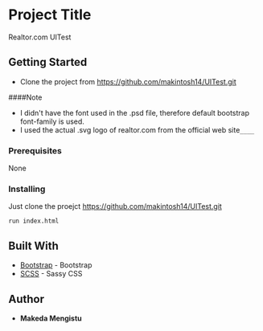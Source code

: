 
# Project Title

Realtor.com UITest

## Getting Started

* Clone the project from https://github.com/makintosh14/UITest.git

####Note
* I didn't have the font used in the .psd file, therefore default bootstrap font-family is used.
* I used the actual .svg logo of realtor.com from the official web site``____``

### Prerequisites

None

### Installing

Just clone the proejct https://github.com/makintosh14/UITest.git

```
run index.html
````

## Built With

* [Bootstrap](http://getbootstrap.com/) - Bootstrap
* [SCSS](http://sass-lang.com/documentation/file.SASS_REFERENCE.html/) - Sassy CSS

## Author

* **Makeda Mengistu** 


